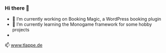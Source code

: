 ### Hi there 👋

- 🔭 I’m currently working on Booking Magic, a WordPress booking plugin 
- 🌱 I’m currently learning the Monogame framework for some hobby projects 
-


📫 www.tlappe.de
